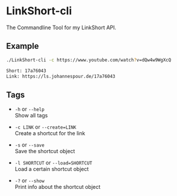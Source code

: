 # LinkShort-cli
The Commandline Tool for my LinkShort API.

## Example

```bash
./LinkShort-cli -c https://www.youtube.com/watch?v=dQw4w9WgXcQ
```
```bash
Short: 17a76043
Link: https://ls.johannespour.de/17a76043
```

## Tags

* `-h` or `--help`
<br>Show all tags

* `-c LINK` or `--create=LINK`
<br>Create a shortcut for the link

* `-s` or `--save`
<br>Save the shortcut object

* `-l SHORTCUT` or `--load=SHORTCUT`
<br>Load a certain shortcut object

* `-?` or `--show`
<br>Print info about the shortcut object